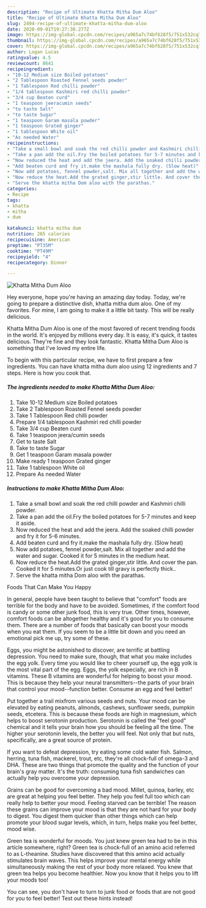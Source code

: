```yaml
---
description: "Recipe of Ultimate Khatta Mitha Dum Aloo"
title: "Recipe of Ultimate Khatta Mitha Dum Aloo"
slug: 2494-recipe-of-ultimate-khatta-mitha-dum-aloo
date: 2020-09-01T19:27:30.277Z
image: https://img-global.cpcdn.com/recipes/a965a7c74bf628f5/751x532cq70/khatta-mitha-dum-aloo-recipe-main-photo.jpg
thumbnail: https://img-global.cpcdn.com/recipes/a965a7c74bf628f5/751x532cq70/khatta-mitha-dum-aloo-recipe-main-photo.jpg
cover: https://img-global.cpcdn.com/recipes/a965a7c74bf628f5/751x532cq70/khatta-mitha-dum-aloo-recipe-main-photo.jpg
author: Logan Lucas
ratingvalue: 4.5
reviewcount: 8641
recipeingredient:
- "10-12 Medium size Boiled potatoes"
- "2 Tablespoon Roasted Fennel seeds powder"
- "1 Tablespoon Red chilli powder"
- "1/4 tablespoon Kashmiri red chilli powder"
- "3/4 cup Beaten curd"
- "1 teaspoon jeeracumin seeds"
- "to taste Salt"
- "to taste Sugar"
- "1 teaspoon Garam masala powder"
- "1 teaspoon Grated ginger"
- "1 tablespoon White oil"
- "As needed Water"
recipeinstructions:
- "Take a small bowl and soak the red chilli powder and Kashmiri chilli powder."
- "Take a pan add the oil.Fry the boiled potatoes for 5-7 minutes and keep it aside."
- "Now reduced the heat and add the jeera. Add the soaked chilli powder and fry it for 5-6 minutes."
- "Add beaten curd and fry it.make the mashala fully dry. (Slow heat)"
- "Now add potatoes, fennel powder,salt. Mix all together and add the water and sugar. Cooked it for 5 minutes in the medium heat."
- "Now reduce the heat.Add the grated ginger,stir little. And cover the pan. Cooked it for 5 minutes.Or just cook till gravy is perfectly thick.."
- "Serve the khatta mitha Dom aloo with the parathas."
categories:
- Recipe
tags:
- khatta
- mitha
- dum

katakunci: khatta mitha dum 
nutrition: 265 calories
recipecuisine: American
preptime: "PT35M"
cooktime: "PT49M"
recipeyield: "4"
recipecategory: Dinner

---
```



![Khatta Mitha Dum Aloo](https://img-global.cpcdn.com/recipes/a965a7c74bf628f5/751x532cq70/khatta-mitha-dum-aloo-recipe-main-photo.jpg)

Hey everyone, hope you're having an amazing day today. Today, we're going to prepare a distinctive dish, khatta mitha dum aloo. One of my favorites. For mine, I am going to make it a little bit tasty. This will be really delicious.

Khatta Mitha Dum Aloo is one of the most favored of recent trending foods in the world. It's enjoyed by millions every day. It is easy, it's quick, it tastes delicious. They're fine and they look fantastic. Khatta Mitha Dum Aloo is something that I've loved my entire life.




To begin with this particular recipe, we have to first prepare a few ingredients. You can have khatta mitha dum aloo using 12 ingredients and 7 steps. Here is how you cook that.

<!--inarticleads1-->

##### The ingredients needed to make Khatta Mitha Dum Aloo:

1. Take 10-12 Medium size Boiled potatoes
1. Take 2 Tablespoon Roasted Fennel seeds powder
1. Take 1 Tablespoon Red chilli powder
1. Prepare 1/4 tablespoon Kashmiri red chilli powder
1. Take 3/4 cup Beaten curd
1. Take 1 teaspoon jeera/cumin seeds
1. Get to taste Salt
1. Take to taste Sugar
1. Get 1 teaspoon Garam masala powder
1. Make ready 1 teaspoon Grated ginger
1. Take 1 tablespoon White oil
1. Prepare As needed Water




<!--inarticleads2-->

##### Instructions to make Khatta Mitha Dum Aloo:

1. Take a small bowl and soak the red chilli powder and Kashmiri chilli powder.
1. Take a pan add the oil.Fry the boiled potatoes for 5-7 minutes and keep it aside.
1. Now reduced the heat and add the jeera. Add the soaked chilli powder and fry it for 5-6 minutes.
1. Add beaten curd and fry it.make the mashala fully dry. (Slow heat)
1. Now add potatoes, fennel powder,salt. Mix all together and add the water and sugar. Cooked it for 5 minutes in the medium heat.
1. Now reduce the heat.Add the grated ginger,stir little. And cover the pan. Cooked it for 5 minutes.Or just cook till gravy is perfectly thick..
1. Serve the khatta mitha Dom aloo with the parathas.




Foods That Can Make You Happy


In general, people have been taught to believe that "comfort" foods are terrible for the body and have to be avoided. Sometimes, if the comfort food is candy or some other junk food, this is very true. Other times, however, comfort foods can be altogether healthy and it's good for you to consume them. There are a number of foods that basically can boost your moods when you eat them. If you seem to be a little bit down and you need an emotional pick me up, try some of these.

Eggs, you might be astonished to discover, are terrific at battling depression. You need to make sure, though, that what you make includes the egg yolk. Every time you would like to cheer yourself up, the egg yolk is the most vital part of the egg. Eggs, the yolk especially, are rich in B vitamins. These B vitamins are wonderful for helping to boost your mood. This is because they help your neural transmitters--the parts of your brain that control your mood--function better. Consume an egg and feel better!

Put together a trail mixfrom various seeds and nuts. Your mood can be elevated by eating peanuts, almonds, cashews, sunflower seeds, pumpkin seeds, etcetera. This is because these foods are high in magnesium, which helps to boost serotonin production. Serotonin is called the "feel good" chemical and it tells your brain how you should be feeling all the time. The higher your serotonin levels, the better you will feel. Not only that but nuts, specifically, are a great source of protein.

If you want to defeat depression, try eating some cold water fish. Salmon, herring, tuna fish, mackerel, trout, etc, they're all chock-full of omega-3 and DHA. These are two things that promote the quality and the function of your brain's gray matter. It's the truth: consuming tuna fish sandwiches can actually help you overcome your depression. 

Grains can be good for overcoming a bad mood. Millet, quinoa, barley, etc are great at helping you feel better. They help you feel full too which can really help to better your mood. Feeling starved can be terrible! The reason these grains can improve your mood is that they are not hard for your body to digest. You digest them quicker than other things which can help promote your blood sugar levels, which, in turn, helps make you feel better, mood wise.

Green tea is wonderful for moods. You just knew green tea had to be in this article somewhere, right? Green tea is chock-full of an amino acid referred to as L-theanine. Studies have discovered that this amino acid actually stimulates brain waves. This helps improve your mental energy while simultaneously making the rest of your body more relaxed. You knew that green tea helps you become healthier. Now you know that it helps you to lift your moods too!

You can see, you don't have to turn to junk food or foods that are not good for you to feel better! Test out  these hints  instead!

